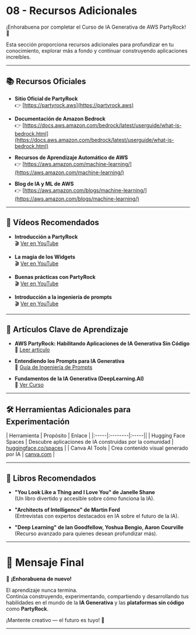 # 08 - Recursos Adicionales

¡Enhorabuena por completar el Curso de IA Generativa de AWS PartyRock! 🎉

Esta sección proporciona recursos adicionales para profundizar en tu conocimiento, explorar más a fondo y continuar construyendo aplicaciones increíbles.

---

## 📚 Recursos Oficiales

- **Sitio Oficial de PartyRock**  
👉 [https://partyrock.aws](https://partyrock.aws)

- **Documentación de Amazon Bedrock**  
👉 [https://docs.aws.amazon.com/bedrock/latest/userguide/what-is-bedrock.html](https://docs.aws.amazon.com/bedrock/latest/userguide/what-is-bedrock.html)

- **Recursos de Aprendizaje Automático de AWS**  
👉 [https://aws.amazon.com/machine-learning/](https://aws.amazon.com/machine-learning/)

- **Blog de IA y ML de AWS**  
👉 [https://aws.amazon.com/blogs/machine-learning/](https://aws.amazon.com/blogs/machine-learning/)

---

## 🎥 Vídeos Recomendados

- **Introducción a PartyRock**  
🎬 [Ver en YouTube](https://youtu.be/enVMvlcyMMc)

- **La magia de los Widgets**  
🎬 [Ver en YouTube](https://youtu.be/gOdO9ncg5Ns)

- **Buenas prácticas con PartyRock**  
🎬 [Ver en YouTube](https://youtu.be/7Vyzb-mKZ04)

- **Introducción a la ingeniería de prompts**  
🎬 [Ver en YouTube](https://youtu.be/lOAbUdcryek)

---

## 🧠 Artículos Clave de Aprendizaje

- **AWS PartyRock: Habilitando Aplicaciones de IA Generativa Sin Código**  
📰 [Leer artículo](https://aws.amazon.com/blogs/machine-learning/introducing-partyrock-build-generative-ai-apps-without-writing-code/)

- **Entendiendo los Prompts para IA Generativa**  
📰 [Guía de Ingeniería de Prompts](https://www.promptingguide.ai/)

- **Fundamentos de la IA Generativa (DeepLearning.AI)**  
📰 [Ver Curso](https://www.deeplearning.ai/short-courses/generative-ai/)

---

## 🛠️ Herramientas Adicionales para Experimentación

| Herramienta | Propósito | Enlace |
|:-----|:--------|:-----||
| Hugging Face Spaces | Descubre aplicaciones de IA construidas por la comunidad | [huggingface.co/spaces](https://huggingface.co/spaces) |
| Canva AI Tools | Crea contenido visual generado por IA | [canva.com](https://www.canva.com/ai-tools/) |

---

## 🌟 Libros Recomendados

- **"You Look Like a Thing and I Love You" de Janelle Shane**  
(Un libro divertido y accesible sobre cómo funciona la IA).

- **"Architects of Intelligence" de Martin Ford**  
(Entrevistas con expertos destacados en IA sobre el futuro de la IA).

- **"Deep Learning" de Ian Goodfellow, Yoshua Bengio, Aaron Courville**  
(Recurso avanzado para quienes desean profundizar más).

---

# 🏁 Mensaje Final

🎉 **¡Enhorabuena de nuevo!**

El aprendizaje nunca termina.  
Continúa construyendo, experimentando, compartiendo y desarrollando tus habilidades en el mundo de la **IA Generativa** y las **plataformas sin código** como **PartyRock**.

¡Mantente creativo — el futuro es tuyo! 🚀

---
